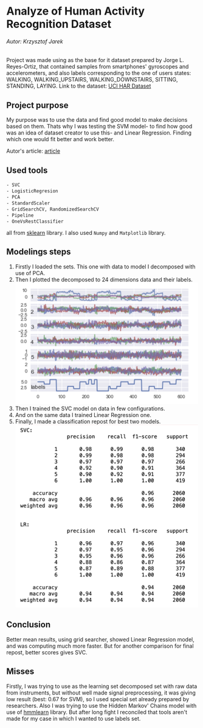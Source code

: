 # Analyze of Human Activity Recognition Dataset
###### Autor: Krzysztof Jarek

Project was made using as the base for it dataset prepared by Jorge L. Reyes-Ortiz, that contained samples from smartphones' gyroscopes and accelerometers, and also labels corresponding to the one of users states: WALKING, WALKING_UPSTAIRS, WALKING_DOWNSTAIRS, SITTING, STANDING, LAYING. Link to the dataset: [UCI HAR Dataset](https://archive.ics.uci.edu/ml/datasets/human+activity+recognition+using+smartphones)

## Project purpose
My purpose was to use the data and find good model to make decisions based on them. Thats why I was testing the SVM model- to find how good was an idea of dataset creator to use this- and Linear Regression. Finding which one would fit better and work better.

Autor's article: [article](https://www.elen.ucl.ac.be/Proceedings/esann/esannpdf/es2013-84.pdf)

## Used tools
```
- SVC
- LogisticRegresion
- PCA
- StandardScaler
- GridSearchCV, RandomizedSearchCV
- Pipeline
- OneVsRestClassifier
```
all from [sklearn](https://sklearn.org) library. I also used `Numpy` and `Matplotlib` library.

## Modelings steps

1. Firstly I loaded the sets. This one with data to model I decomposed with use of PCA.
2. Then I plotted the decomposed to 24 dimensions data and their labels.
![alt text](https://github.com/KrzysiekJa/ML-project-on-HAR-Dataset/blob/master/plot.png "Plot")
3. Then I trained the SVC model on data in few configurations.
4. And on the same data I trained Linear Regression one.
5. Finally, I made a classification repost for best two models.
![alt text](https://github.com/KrzysiekJa/ML-project-on-HAR-Dataset/blob/master/results_table.png "Table")

## Conclusion

Better mean results, using grid searcher, showed Linear Regression model, and was computing much more faster. But for another comparison for final repost, better scores gives SVC.

## Misses

Firstly, I was trying to use as the learning set decomposed set with raw data from instruments, but without well made signal preprocessing, it was giving low result (best: 0.67 for SVM), so I used special set already prepared by researchers.
Also I was trying to use the Hidden Markov' Chains model with use of [hmmlearn](https://hmmlearn.readthedocs.io/en/latest/#) library. But after long fight I reconciled that tools aren't made for my case in which I wanted to use labels set.

